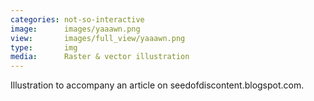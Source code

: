 ```yaml
---
categories: not-so-interactive
image:      images/yaaawn.png
view:       images/full_view/yaaawn.png
type:       img
media:      Raster & vector illustration
---
```

Illustration to accompany an article on seedofdiscontent.blogspot.com.
